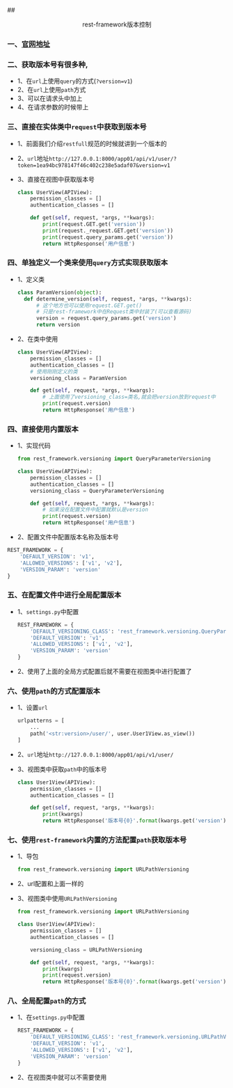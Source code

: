 ##<center>rest-framework版本控制</center>

### 一、[官网地址](http://www.django-rest-framework.org/api-guide/versioning/)

### 二、获取版本号有很多种,
* 1、在`url`上使用`query`的方式(`?version=v1`)
* 2、在`url`上使用`path`方式
* 3、可以在请求头中加上
* 4、在请求参数的时候带上

### 三、直接在实体类中`request`中获取到版本号
* 1、前面我们介绍`restfull`规范的时候就讲到一个版本的

* 2、`url`地址`http://127.0.0.1:8000/app01/api/v1/user/?token=1ea94bc978147f46c402c238e5adaf07&version=v1`

* 3、直接在视图中获取版本号

  ```py
  class UserView(APIView):
      permission_classes = []
      authentication_classes = []

      def get(self, request, *args, **kwargs):
          print(request.GET.get('version'))
          print(request._request.GET.get('version'))
          print(request.query_params.get('version'))
          return HttpResponse('用户信息')
  ```

### 四、单独定义一个类来使用`query`方式实现获取版本

* 1、定义类

  ```py
  class ParamVersion(object):
    def determine_version(self, request, *args, **kwargs):
        # 这个地方也可以使用request.GET.get()
        # 只是rest-framework中在Request类中封装了(可以查看源码)
        version = request.query_params.get('version')
        return version
  ```

* 2、在类中使用

  ```py
  class UserView(APIView):
      permission_classes = []
      authentication_classes = []
      # 使用刚刚定义的类
      versioning_class = ParamVersion

      def get(self, request, *args, **kwargs):
          # 上面使用了versioning_class=类名,就会把version放到request中
          print(request.version)
          return HttpResponse('用户信息')
  ```

### 四、直接使用内置版本

* 1、实现代码

  ```py
  from rest_framework.versioning import QueryParameterVersioning

  class UserView(APIView):
      permission_classes = []
      authentication_classes = []
      versioning_class = QueryParameterVersioning

      def get(self, request, *args, **kwargs):
          # 如果没在配置文件中配置就默认是version
          print(request.version)
          return HttpResponse('用户信息')
  ```

* 2、配置文件中配置版本名称及版本号

```py
REST_FRAMEWORK = {
    'DEFAULT_VERSION': 'v1',
    'ALLOWED_VERSIONS': ['v1', 'v2'],
    'VERSION_PARAM': 'version'
}
```

### 五、在配置文件中进行全局配置版本

* 1、`settings.py`中配置

  ```py
  REST_FRAMEWORK = {
      'DEFAULT_VERSIONING_CLASS': 'rest_framework.versioning.QueryParameterVersioning',
      'DEFAULT_VERSION': 'v1',
      'ALLOWED_VERSIONS': ['v1', 'v2'],
      'VERSION_PARAM': 'version'
  }
  ```

* 2、使用了上面的全局方式配置后就不需要在视图类中进行配置了

### 六、使用`path`的方式配置版本
* 1、设置`url`

  ```py
  urlpatterns = [
      ...
      path('<str:version>/user/', user.User1View.as_view())
  ]
  ```

* 2、`url`地址`http://127.0.0.1:8000/app01/api/v1/user/`

* 3、视图类中获取`path`中的版本号

  ```py
  class User1View(APIView):
      permission_classes = []
      authentication_classes = []

      def get(self, request, *args, **kwargs):
          print(kwargs)
          return HttpResponse('版本号{0}'.format(kwargs.get('version')))
  ```

### 七、使用`rest-framework`内置的方法配置`path`获取版本号

* 1、导包

  ```py
  from rest_framework.versioning import URLPathVersioning
  ```

* 2、url配置和上面一样的

* 3、视图类中使用`URLPathVersioning`

  ```py
  from rest_framework.versioning import URLPathVersioning

  class User1View(APIView):
      permission_classes = []
      authentication_classes = []

      versioning_class = URLPathVersioning

      def get(self, request, *args, **kwargs):
          print(kwargs)
          print(request.version)
          return HttpResponse('版本号{0}'.format(kwargs.get('version')))
  ```

### 八、全局配置`path`的方式

* 1、在`settings.py`中配置

  ```py
  REST_FRAMEWORK = {
      'DEFAULT_VERSIONING_CLASS': 'rest_framework.versioning.URLPathVersioning',
      'DEFAULT_VERSION': 'v1',
      'ALLOWED_VERSIONS': ['v1', 'v2'],
      'VERSION_PARAM': 'version'
  }
  ```

* 2、在视图类中就可以不需要使用